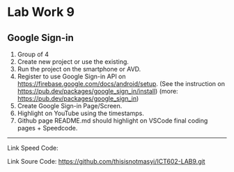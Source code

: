 # Lab Work 9

## Google Sign-in

1. Group of 4
2. Create new project or use the existing.
3. Run the project on the smartphone or AVD.
4. Register to use Google Sign-in API on https://firebase.google.com/docs/android/setup. (See the instruction on https://pub.dev/packages/google_sign_in/install)
(more: https://pub.dev/packages/google_sign_in)
5. Create Google Sign-in Page/Screen.
6. Highlight on YouTube using the timestamps.
7. Github page README.md should highlight on VSCode final coding pages + Speedcode.

**********************************************
Link Speed Code: 

Link Soure Code: https://github.com/thisisnotmasyi/ICT602-LAB9.git

